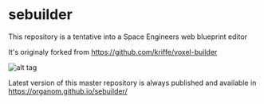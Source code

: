 # sebuilder

This repository is a tentative into a Space Engineers web blueprint editor

It's originaly forked from https://github.com/kriffe/voxel-builder


![alt tag](http://wiki.makerslink.se/images/0/0c/Voxelbuilder.PNG)


Latest version of this master repository is always published and available in https://organom.github.io/sebuilder/

